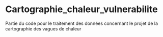 # Cartographie_chaleur_vulnerabilite

Partie du code pour le traitement des données concernant le projet de la cartographie des vagues de chaleur

